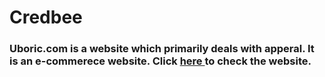 <html>
<h1>Credbee</h1>

<h3>
 Uboric.com is a website which primarily deals with apperal. It is an e-commerece website. 
 Click <a href="https://netlify-thinks-fp04376study-gmail-com-is-great-e1d86.netlify.app/" target="_blank"> here </a> to check the website.</h3>
